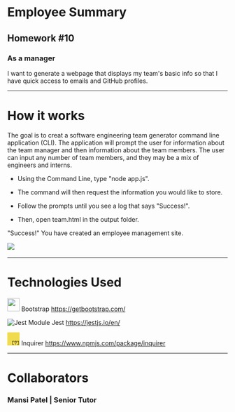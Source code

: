 # Employee Summary

## Homework #10

### As a manager
I want to generate a webpage that displays my team's basic info
so that I have quick access to emails and GitHub profiles.

***

# How it works

The goal is to creat a software engineering team generator command line application (CLI). The application will prompt the user for information about the team manager and then information about the team members. The user can input any number of team members, and they may be a mix of engineers and interns.

- Using the Command Line, type "node app.js".

- The command will then request the information you would like to store.

- Follow the prompts until you see a log that says "Success!".

- Then, open team.html in the output folder.

"Success!" You have created an employee management site.

<a href="https://imgflip.com/gif/3y8k20"><img src="https://i.imgflip.com/3y8k20.gif"></a>

***

# Technologies Used

 <img src="https://upload.wikimedia.org/wikipedia/commons/thumb/b/b2/Bootstrap_logo.svg/480px-Bootstrap_logo.svg.png" width="28" height="30"> Bootstrap https://getbootstrap.com/
 
 <img alt="Jest Module" src="https://cdn.auth0.com/blog/testing-react-with-jest/logo.png" width="28" height="30"> Jest https://jestjs.io/en/
 
 <img alt="Inquirer Module" src="https://raw.githubusercontent.com/SBoudrias/Inquirer.js/master/assets/inquirer_readme.svg?sanitize=true" width="28" height="30"> Inquirer https://www.npmjs.com/package/inquirer
 
 ***
 
 # Collaborators
 
 ### Mansi Patel | Senior Tutor
 
